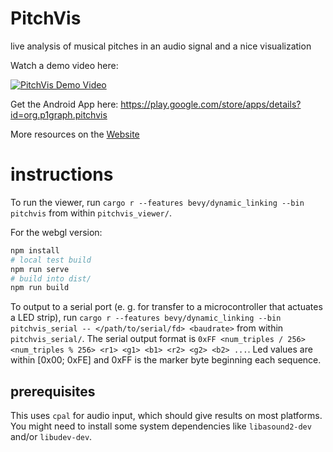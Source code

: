 # PitchVis
live analysis of musical pitches in an audio signal and a nice visualization

Watch a demo video here:

[![PitchVis Demo Video](https://img.youtube.com/vi/7B4tVcVmOgg/sddefault.jpg)](https://youtu.be/7B4tVcVmOgg)

Get the Android App here: https://play.google.com/store/apps/details?id=org.p1graph.pitchvis

More resources on the [Website](https://www.p1graph.org/pitchvis/)

# instructions

To run the viewer, run `cargo r --features bevy/dynamic_linking --bin pitchvis` from within `pitchvis_viewer/`.

For the webgl version:
```bash
npm install
# local test build
npm run serve
# build into dist/
npm run build
```

To output to a serial port (e. g. for transfer to a microcontroller that actuates a LED strip), run `cargo r --features bevy/dynamic_linking --bin pitchvis_serial -- </path/to/serial/fd> <baudrate>` from within `pitchvis_serial/`. The serial output format is `0xFF <num_triples / 256> <num_triples % 256> <r1> <g1> <b1> <r2> <g2> <b2> ...`. Led values are within [0x00; 0xFE] and 0xFF is the marker byte beginning each sequence.

## prerequisites

This uses `cpal` for audio input, which should give results on most platforms. You might need to install some system dependencies like `libasound2-dev` and/or `libudev-dev`.


